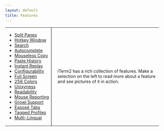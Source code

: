 ```yaml
---
layout: default
title: Features
---
```


<table>
<tr>
<td>
<ul id="navlist">
<li id="l_split_panes"><a href="#/section/features/split_panes">Split&nbsp;Panes</a></li>
<li id="l_hotkey"><a href="#/section/features/hotkey">Hotkey Window</a></li>
<li id="l_search"><a href="#/section/features/search">Search</a></li>
<li id="l_autocomplete"><a href="#/section/features/autocomplete">Autocomplete</a></li>
<li id="l_mouseless"><a href="#/section/features/mouseless">Mouseless&nbsp;Copy</a></li>
<li id="l_paste_history"><a href="#/section/features/paste_history">Paste&nbsp;History</a></li>
<li id="l_instant_replay"><a href="#/section/features/instant_replay">Instant&nbsp;Replay</a></li>
<li id="l_configurability"><a href="#/section/features/configurability">Configurability</a></li>
<li id="l_full_screen"><a href="#/section/features/full_screen">Full&nbsp;Screen</a></li>
<li id="l_256_colors"><a href="#/section/features/256_colors">256&nbsp;Colors</a></li>
<li id="l_unixyness"><a href="#/section/features/unixyness">Unixyness</a></li>
<li id="l_readable"><a href="#/section/features/readable">Readability</a></li>
<li id="l_mouse_reporting"><a href="#/section/features/mouse_reporting">Mouse&nbsp;Reporting</a></li>
<li id="l_growl"><a href="#/section/features/growl">Growl&nbsp;Support</a></li>
<li id="l_expose"><a href="#/section/features/expose">Exposé&nbsp;Tabs</a></li>
<li id="l_profiles"><a href="#/section/features/profiles">Tagged&nbsp;Profiles</a></li>
<li id="l_i18n"><a href="#/section/features/i18n">Multi-Lingual</a></li>
</ul>
</td>
<td style="border-left:1px solid black; padding-left: 20px">

<div id="f_initial">
iTerm2 has a rich collection of features. Make a selection on the left to read more about a feature and see pictures of it in action.
</div>

<div id="f_split_panes" style="display: none;">
Divide a tab up into multiple panes, each one of which shows a different session. You can slice vertically and horizontally and create any number of panes in any imaginable arrangement.
<a href="/images/screen-shots/split_panes_full.png" rel="lightbox" title="Split Panes Screen Shot"><img src="/images/screen-shots/split_panes.png" /></a>
<br/>
Notice how inactive panes are slightly dimmed so it's easy to see which is active.
</div>

<div id="f_hotkey" style="display: none;">
Register a hotkey that brings iTerm2 to the foreground when you're in another application. A terminal is always a keypress away. You can choose to have the hotkey open a dedicated window. This gives you an always-available terminal (like Visor, Guake, or Yakuake) at your fingertips.
<br/>

<a href="/images/screen-shots/hotkeywindow_full.png" rel="lightbox" title="Split Panes Screen SHot"><img src="/images/screen-shots/hotkeywindow.png" /></a>

</div>

<div id="f_search" style="display: none;">
iTerm2 comes with a robust find-on-page feature. The UI stays out of the way. All matches are immediately highlighted. Even regular expression support is offered!
<br/>
<img src="/images/screen-shots/search.png">
</div>

<div id="f_autocomplete" style="display: none;">
Just type the start of any word that has ever appeared in your window and then Cmd-; will pop open a window with suggestions. The word you're looking for is usually on top of the list!
<br/>
<img src="/images/screen-shots/autocomplete.png">
</div>

<div id="f_mouseless" style="display: none;">
Use the Find feature to begin searching for text. Press tab to expand the selection to the right or shift-tab to expand the selection to the left. Option-enter pastes the current match.
<br/>
<img src="/images/screen-shots/mouselesscopy.gif">
</div>

<div id="f_paste_history" style="display: none;">
Paste history lets you revisit recently copied or pasted text. You can even opt to have the history saved to disk so it will never be lost.
<br/>
<img src="/images/screen-shots/pastehistory.png">
</div>

<div id="f_instant_replay" style="display: none;">
Instant replay lets you travel back in time. It's like TiVo for your terminal!
<br>
<img src="/images/screen-shots/instantreplay.gif">
</div>

<div id="f_configurability" style="display: none;">
Map any key to any function. Assign separate functions to each option key--or even remap all the modifier keys. You can customize iTerm2's appearance to suit your needs: enable transparency, background blur, background images, and much more.
<br/>
<img src="images/screen-shots/config1.png" width="600" height="426"> <br/>
<img src="images/screen-shots/config2.png" width="600" height="426"> <br/>
<img src="images/screen-shots/config3.png" width="600" height="426"> <br/>
<img src="images/screen-shots/config4.png" width="600" height="426"> <br/>
<img src="images/screen-shots/config5.png" width="600" height="426"> <br/>
<img src="images/screen-shots/config6.png" width="600" height="426"> <br/>
<img src="images/screen-shots/config7.png" width="600" height="426"> <br/>
<img src="images/screen-shots/config8.png" width="600" height="426"> <br/>
<img src="images/screen-shots/config9.png" width="600" height="426"> <br/>
</div>

<div id="f_full_screen" style="display: none;">
Work distraction-free with absolutely nothing on the screen but your terminal. The tab bar can be opened by holding down cmd.
<br/>
<img src="/images/screen-shots/fullscreen.png">
</div>

<div id="f_256_colors" style="display: none;">
With 256-color mode, Vim explodes with photorealism: the terminal is a medley of color and code comes alive.
<br/>
<img src="/images/screen-shots/256colors.png">
</div>

<div id="f_unixyness" style="display: none;">
Coming from a Unix world? You'll feel at home with focus follows mouse, copy on select, middle button paste, and keyboard shortcuts to avoid mousing.
</div>

<div id="f_readable" style="display: none;">
Do you lose your cursor when there are lots of different colors or have programs display hard-to-read color combinations? With the Smart Cursor Color and Minimum Contrast features, you can ensure that these problems are gone for good.
</div>

<div id="f_mouse_reporting" style="display: none;">
You can use the mouse to position the cursor, highlight text, and perform other functions in programs like Vim and Emacs with the mouse reporting feature.
</div>

<div id="f_growl" style="display: none;">
You can choose to receive Growl notifications of activity, bells, and more. Feel free to let a long job run in the background, secure in the knowledge that you'll know when it's done.
<br/>
<img src="/images/screen-shots/growl.png">
</div>

<div id="f_expose" style="display: none;">
Like OS X's Exposé feature, iTerm2 shows all your tabs on one screen. Better yet, you can search through them all at once. Go ahead and open as many tabs as you want--you can always find what you're looking for.
<br/>
<a href="/images/screen-shots/expose_full.png" rel="lightbox" title="Exposé Screen Shot"><img src="/images/screen-shots/expose.png" /></a>
</div>

<div id="f_profiles" style="display: none;">
Do you need to store separate configurations for many different hosts? iTerm2 provides a taggable and searchable profiles database so you can easily find the profile you're looking for.
<br/>
<a href="/images/screen-shots/profiles1_full.png" rel="lightbox" title="Profiles Screen Shot"><img src="/images/screen-shots/profiles1.png" /></a>
<br/>
<a href="/images/screen-shots/profiles2_full.png" rel="lightbox" title="Profiles Screen Shot"><img src="/images/screen-shots/profiles2.png" /></a>
</div>

<div id="f_i18n" style="display: none;">
iTerm2 features excellent internationalization support, including support for Unicode combining marks, double-width characters, and all Unicode planes.
<br/>
<img src="/images/screen-shots/utf8.png">
</div>

</td>
</tr>
</table>
